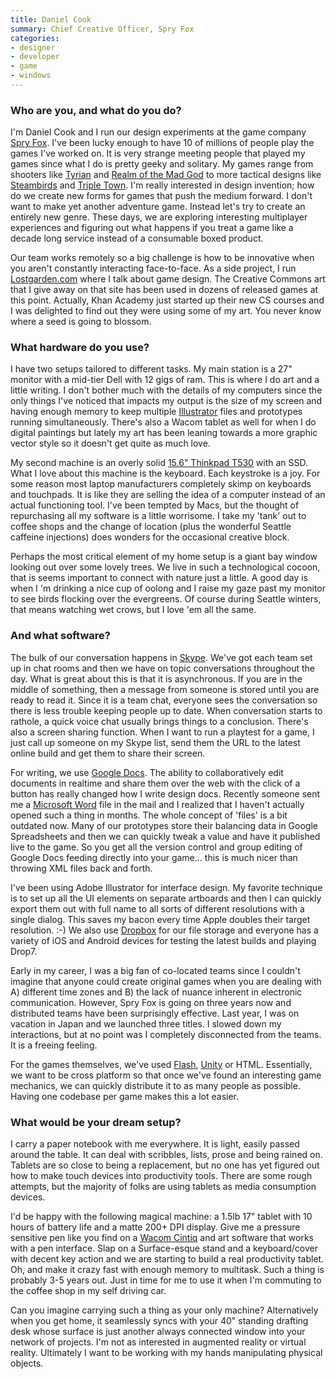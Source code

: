 ```yaml
---
title: Daniel Cook
summary: Chief Creative Officer, Spry Fox
categories:
- designer
- developer
- game
- windows
---
```


### Who are you, and what do you do?

I'm Daniel Cook and I run our design experiments at the game company [Spry Fox](http://spryfox.com/ "Spry Fox's website."). I've been lucky enough to have 10 of millions of people play the games I've worked on. It is very strange meeting people that played my games since what I do is pretty geeky and solitary. My games range from shooters like [Tyrian][] and [Realm of the Mad God][realm-of-the-mad-god] to more tactical designs like [Steambirds][steambirds-survival] and [Triple Town][triple-town]. I'm really interested in design invention; how do we create new forms for games that push the medium forward. I don't want to make yet another adventure game. Instead let's try to create an entirely new genre. These days, we are exploring interesting multiplayer experiences and figuring out what happens if you treat a game like a decade long service instead of a consumable boxed product. 

Our team works remotely so a big challenge is how to be innovative when you aren't constantly interacting face-to-face. As a side project, I run [Lostgarden.com](http://www.lostgarden.com/ "Daniel's game design weblog.") where I talk about game design. The Creative Commons art that I give away on that site has been used in dozens of released games at this point. Actually, Khan Academy just started up their new CS courses and I was delighted to find out they were using some of my art. You never know where a seed is going to blossom. 
 
### What hardware do you use?

I have two setups tailored to different tasks. My main station is a 27" monitor with a mid-tier Dell with 12 gigs of ram. This is where I do art and a little writing. I don't bother much with the details of my computers since the only things I've noticed that impacts my output is the size of my screen and having enough memory to keep multiple [Illustrator][] files and prototypes running simultaneously. There's also a Wacom tablet as well for when I do digital paintings but lately my art has been leaning towards a more graphic vector style so it doesn't get quite as much love. 

My second machine is an overly solid [15.6" Thinkpad T530][thinkpad-t530] with an SSD. What I love about this machine is the keyboard. Each keystroke is a joy. For some reason most laptop manufacturers completely skimp on keyboards and touchpads. It is like they are selling the idea of a computer instead of an actual functioning tool. I've been tempted by Macs, but the thought of repurchasing all my software is a little worrisome. I take my 'tank' out to coffee shops and the change of location (plus the wonderful Seattle caffeine injections) does wonders for the occasional creative block. 

Perhaps the most critical element of my home setup is a giant bay window looking out over some lovely trees. We live in such a technological cocoon, that is seems important to connect with nature just a little. A good day is when I 'm drinking a nice cup of oolong and I raise my gaze past my monitor to see birds flocking over the evergreens. Of course during Seattle winters, that means watching wet crows, but I love 'em all the same. 
 
### And what software?

The bulk of our conversation happens in [Skype][]. We've got each team set up in chat rooms and then we have on topic conversations throughout the day. What is great about this is that it is asynchronous. If you are in the middle of something, then a message from someone is stored until you are ready to read it. Since it is a team chat, everyone sees the conversation so there is less trouble keeping people up to date. When conversation starts to rathole, a quick voice chat usually brings things to a conclusion. There's also a screen sharing function. When I want to run a playtest for a game, I just call up someone on my Skype list, send them the URL to the latest online build and get them to share their screen. 

For writing, we use [Google Docs][google-docs]. The ability to collaboratively edit documents in realtime and share them over the web with the click of a button has really changed how I write design docs. Recently someone sent me a [Microsoft Word][word] file in the mail and I realized that I haven't actually opened such a thing in months. The whole concept of 'files' is a bit outdated now. Many of our prototypes store their balancing data in Google Spreadsheets and then we can quickly tweak a value and have it published live to the game. So you get all the version control and group editing of Google Docs feeding directly into your game... this is much nicer than throwing XML files back and forth. 

I've been using Adobe Illustrator for interface design. My favorite technique is to set up all the UI elements on separate artboards and then I can quickly export them out with full name to all sorts of different resolutions with a single dialog. This saves my bacon every time Apple doubles their target resolution. :-) We also use [Dropbox][] for our file storage and everyone has a variety of iOS and Android devices for testing the latest builds and playing Drop7. 

Early in my career, I was a big fan of co-located teams since I couldn't imagine that anyone could create original games when you are dealing with A) different time zones and B) the lack of nuance inherent in electronic communication. However, Spry Fox is going on three years now and distributed teams have been surprisingly effective. Last year, I was on vacation in Japan and we launched three titles. I slowed down my interactions, but at no point was I completely disconnected from the teams. It is a freeing feeling. 

For the games themselves, we've used [Flash][], [Unity][] or HTML. Essentially, we want to be cross platform so that once we've found an interesting game mechanics, we can quickly distribute it to as many people as possible. Having one codebase per game makes this a lot easier. 
 
### What would be your dream setup?

I carry a paper notebook with me everywhere. It is light, easily passed around the table. It can deal with scribbles, lists, prose and being rained on. Tablets are so close to being a replacement, but no one has yet figured out how to make touch devices into productivity tools. There are some rough attempts, but the majority of folks are using tablets as media consumption devices. 

I'd be happy with the following magical machine: a 1.5lb 17" tablet with 10 hours of battery life and a matte 200+ DPI display. Give me a pressure sensitive pen like you find on a [Wacom Cintiq][cintiq] and art software that works with a pen interface. Slap on a Surface-esque stand and a keyboard/cover with decent key action and we are starting to build a real productivity tablet. Oh, and make it crazy fast with enough memory to multitask. Such a thing is probably 3-5 years out. Just in time for me to use it when I'm commuting to the coffee shop in my self driving car. 

Can you imagine carrying such a thing as your only machine? Alternatively when you get home, it seamlessly syncs with your 40" standing drafting desk whose surface is just another always connected window into your network of projects. I'm not as interested in augmented reality or virtual reality. Ultimately I want to be working with my hands manipulating physical objects.

[cintiq]: https://www.wacom.com/en/us/cintiq "A computer screen you can draw on."
[dropbox]: https://www.dropbox.com/ "Online syncing and storage."
[flash]: https://en.wikipedia.org/wiki/Adobe_Flash "A software and animation editor."
[google-docs]: https://en.wikipedia.org/wiki/Google_Docs "A web-based office suite."
[illustrator]: https://www.adobe.com/products/illustrator.html "A vector graphics editor."
[realm-of-the-mad-god]: https://www.realmofthemadgod.com/ "A co-op MMO shooter game."
[skype]: https://www.skype.com/en/ "Voice and video chat software."
[steambirds-survival]: http://spryfox.com/our-games/steambirds-survival/ "A turn-based aerial combat game."
[thinkpad-t530]: http://shop.lenovo.com/us/en/laptops/thinkpad/t-series/t530/ "A 15.6 inch PC laptop."
[triple-town]: http://spryfox.com/our-games/tripletown/ "A three-matching city-building puzzle game."
[tyrian]: https://en.wikipedia.org/wiki/Tyrian_(video_game) "A scrolling shooter game."
[unity]: https://unity3d.com/unity/ "A cross-platform game development tool."
[word]: https://products.office.com/en-us/word "A document editor."
